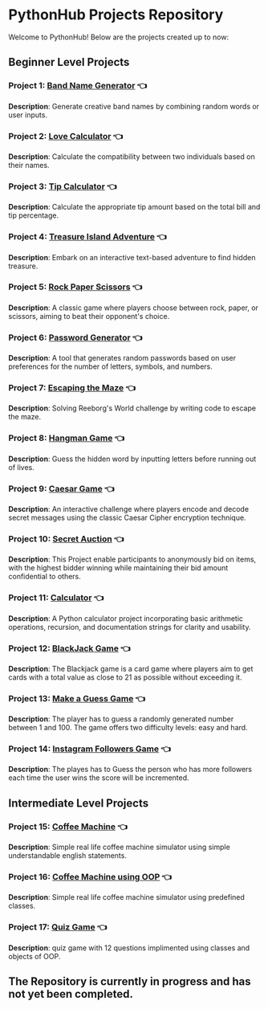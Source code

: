 # PythonHub Projects Repository

Welcome to PythonHub! Below are the projects created up to now:

## Beginner Level Projects

### Project 1: [Band Name Generator](https://github.com/MYethishwar/PythonHub/tree/main/Band%20Name%20Generator(Beginner)) 👈

**Description**: Generate creative band names by combining random words or user inputs.

### Project 2: [Love Calculator](https://github.com/MYethishwar/PythonHub/tree/main/Love%20Calculator(Beginner)) 👈

**Description**: Calculate the compatibility between two individuals based on their names.

### Project 3: [Tip Calculator](https://github.com/MYethishwar/PythonHub/tree/main/Tip%20Calculator(Beginner)) 👈

**Description**: Calculate the appropriate tip amount based on the total bill and tip percentage.

### Project 4: [Treasure Island Adventure](https://github.com/MYethishwar/PythonHub/tree/main/Treasure%20Island%20Adventure(Beginner)) 👈

**Description**: Embark on an interactive text-based adventure to find hidden treasure.

### Project 5: [Rock Paper Scissors](https://github.com/MYethishwar/PythonHub/tree/main/Rock%20Paper%20Scissors(Beginner)) 👈

**Description**: A classic game where players choose between rock, paper, or scissors, aiming to beat their opponent's choice.

### Project 6: [Password Generator](https://github.com/MYethishwar/PythonHub/tree/main/Password%20Generator(Beginner)) 👈

**Description**: A tool that generates random passwords based on user preferences for the number of letters, symbols, and numbers.

### Project 7: [Escaping the Maze](https://github.com/MYethishwar/PythonHub/tree/main/Escaping%20the%20Maze(Beginner)) 👈

**Description**: Solving Reeborg's World challenge by writing code to escape the maze.

### Project 8: [Hangman Game](https://github.com/MYethishwar/PythonHub/tree/main/Hangman(Beginner)) 👈

**Description**: Guess the hidden word by inputting letters before running out of lives.

### Project 9: [Caesar Game](https://github.com/MYethishwar/PythonHub/tree/main/Caesar%20Cipher(Beginner)) 👈

**Description**:  An interactive challenge where players encode and decode secret messages using the classic Caesar Cipher encryption technique.

### Project 10: [Secret Auction](https://github.com/MYethishwar/PythonHub/tree/main/Secret%20Auction(Beginner)) 👈

**Description**: This Project enable participants to anonymously bid on items, with the highest bidder winning while maintaining their bid amount confidential to others.

### Project 11: [Calculator](https://github.com/MYethishwar/PythonHub/tree/main/Calculator(Beginner)) 👈

**Description**:  A Python calculator project incorporating basic arithmetic operations, recursion, and documentation strings for clarity and usability.

### Project 12: [BlackJack Game](https://github.com/MYethishwar/PythonHub/tree/main/012-BlackJack(Beginner)) 👈

**Description**:  The Blackjack game is a card game where players aim to get cards with a total value as close to 21 as possible without exceeding it.

### Project 13: [Make a Guess Game](https://github.com/MYethishwar/PythonHub/tree/main/013-Make%20a%20Guess(Beginner)) 👈

**Description**:  The player has to guess a randomly generated number between 1 and 100. The game offers two difficulty levels: easy and hard.

### Project 14: [Instagram Followers Game](https://github.com/MYethishwar/PythonHub/tree/main/014-Instagram%20Followers%20Game(Beginner)) 👈

**Description**:  The playes has to Guess the person who has more followers each time the user wins the score will be incremented.

## Intermediate Level Projects

### Project 15: [Coffee Machine](https://github.com/MYethishwar/PythonHub/tree/main/015-Coffee%20Machine(Intermediate)) 👈

**Description**: Simple real life coffee machine simulator using simple understandable english statements.

### Project 16: [Coffee Machine using OOP](https://github.com/MYethishwar/PythonHub/tree/main/016-Coffee%20Machine%20using%20OOP(Intermediate)) 👈

**Description**: Simple real life coffee machine simulator using predefined classes.

### Project 17: [Quiz Game](https://github.com/MYethishwar/PythonHub/tree/main/017-Quiz%20Game(Intermediate)) 👈

**Description**: quiz game with 12 questions implimented using classes and objects of OOP.

## The Repository is currently in progress and has not yet been completed.
